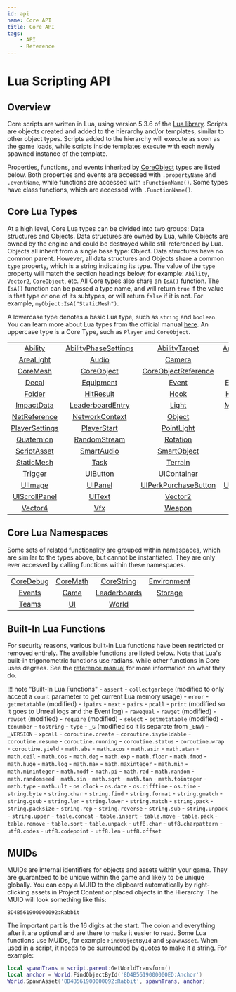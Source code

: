 ```yaml
---
id: api
name: Core API
title: Core API
tags:
    - API
    - Reference
---
```


# Lua Scripting API

## Overview

Core scripts are written in Lua, using version 5.3.6 of the [Lua library](https://www.lua.org/manual/5.3/). Scripts are objects created and added to the hierarchy and/or templates, similar to other object types. Scripts added to the hierarchy will execute as soon as the game loads, while scripts inside templates execute with each newly spawned instance of the template.

Properties, functions, and events inherited by [CoreObject](coreobject.md) types are listed below. Both properties and events are accessed with `.propertyName` and `.eventName`, while functions are accessed with `:FunctionName()`. Some types have class functions, which are accessed with `.FunctionName()`.

## Core Lua Types

At a high level, Core Lua types can be divided into two groups: Data structures and Objects. Data structures are owned by Lua, while Objects are owned by the engine and could be destroyed while still referenced by Lua. Objects all inherit from a single base type: Object. Data structures have no common parent. However, all data structures and Objects share a common `type` property, which is a string indicating its type. The value of the `type` property will match the section headings below, for example: `Ability`, `Vector2`, `CoreObject`, etc. All Core types also share an `IsA()` function. The `IsA()` function can be passed a type name, and will return `true` if the value is that type or one of its subtypes, or will return `false` if it is not. For example, `myObject:IsA("StaticMesh")`.

A lowercase type denotes a basic Lua type, such as `string` and `boolean`. You can learn more about Lua types from the official manual [here](https://www.lua.org/manual/5.3/manual.html#2.1). An uppercase type is a Core Type, such as `Player` and `CoreObject`.

|   |   |   |   |
|:-:|:-:|:-:|:-:|
| [Ability](ability.md) | [AbilityPhaseSettings](abilityphasesettings.md) | [AbilityTarget](abilitytarget.md) | [AnimatedMesh](animatedmesh.md) |
| [AreaLight](arealight.md) | [Audio](audio.md) | [Camera](camera.md) | [Color](color.md) |
| [CoreMesh](coremesh.md) | [CoreObject](coreobject.md) | [CoreObjectReference](coreobjectreference.md) | [Damage](damage.md) |
| [Decal](decal.md) | [Equipment](equipment.md) | [Event](event.md) | [EventListener](eventlistener.md) |
| [Folder](folder.md) | [HitResult](hitresult.md) | [Hook](hook.md) | [HookListener](hooklistener.md) |
| [ImpactData](impactdata.md) | [LeaderboardEntry](leaderboardentry.md) | [Light](light.md) | [MergedModel](mergedmodel.md) |
| [NetReference](netreference.md) | [NetworkContext](networkcontext.md) | [Object](object.md) | [Player](player.md) |
| [PlayerSettings](playersettings.md) | [PlayerStart](playerstart.md) | [PointLight](pointlight.md) | [Projectile](projectile.md) |
| [Quaternion](quaternion.md) | [RandomStream](randomstream.md) | [Rotation](rotation.md) | [Script](script.md) |
| [ScriptAsset](scriptasset.md) | [SmartAudio](smartaudio.md) | [SmartObject](smartobject.md) | [SpotLight](spotlight.md) |
| [StaticMesh](staticmesh.md) | [Task](task.md) | [Terrain](terrain.md) | [Transform](transform.md) |
| [Trigger](trigger.md) | [UIButton](uibutton.md) | [UIContainer](uicontainer.md) | [UIControl](uicontrol.md) |
| [UIImage](uiimage.md) | [UIPanel](uipanel.md) | [UIPerkPurchaseButton](uiperkpurchasebutton.md) | [UIProgressBar](uiprogressbar.md) |
| [UIScrollPanel](uiscrollpanel.md) | [UIText](uitext.md) | [Vector2](vector2.md) | [Vector3](vector3.md) |
| [Vector4](vector4.md) | [Vfx](vfx.md) | [Weapon](weapon.md) | [WorldText](worldtext.md) |

## Core Lua Namespaces

Some sets of related functionality are grouped within namespaces, which are similar to the types above, but cannot be instantiated. They are only ever accessed by calling functions within these namespaces.

|   |   |   |   |
|:-:|:-:|:-:|:-:|
| [CoreDebug](coredebug.md) | [CoreMath](coremath.md) | [CoreString](corestring.md) | [Environment](environment.md) |
| [Events](events.md) | [Game](game.md) | [Leaderboards](leaderboards.md) | [Storage](storage.md) |
| [Teams](teams.md) | [UI](ui.md) | [World](world.md) | |

## Built-In Lua Functions

For security reasons, various built-in Lua functions have been restricted or removed entirely. The available functions are listed below. Note that Lua's built-in trigonometric functions use radians, while other functions in Core uses degrees. See the [reference manual](https://www.lua.org/manual/5.3/manual.html#6) for more information on what they do.

!!! note "Built-In Lua Functions"
    - `assert`
    - `collectgarbage` (modified to only accept a `count` parameter to get current Lua memory usage)
    - `error`
    - `getmetatable` (modified)
    - `ipairs`
    - `next`
    - `pairs`
    - `pcall`
    - `print` (modified so it goes to Unreal logs and the Event log)
    - `rawequal`
    - `rawget` (modified)
    - `rawset` (modified)
    - `require` (modified)
    - `select`
    - `setmetatable` (modified)
    - `tonumber`
    - `tostring`
    - `type`
    - `_G` (modified so it is separate from `_ENV`)
    - `_VERSION`
    - `xpcall`
    - `coroutine.create`
    - `coroutine.isyieldable`
    - `coroutine.resume`
    - `coroutine.running`
    - `coroutine.status`
    - `coroutine.wrap`
    - `coroutine.yield`
    - `math.abs`
    - `math.acos`
    - `math.asin`
    - `math.atan`
    - `math.ceil`
    - `math.cos`
    - `math.deg`
    - `math.exp`
    - `math.floor`
    - `math.fmod`
    - `math.huge`
    - `math.log`
    - `math.max`
    - `math.maxinteger`
    - `math.min`
    - `math.mininteger`
    - `math.modf`
    - `math.pi`
    - `math.rad`
    - `math.random`
    - `math.randomseed`
    - `math.sin`
    - `math.sqrt`
    - `math.tan`
    - `math.tointeger`
    - `math.type`
    - `math.ult`
    - `os.clock`
    - `os.date`
    - `os.difftime`
    - `os.time`
    - `string.byte`
    - `string.char`
    - `string.find`
    - `string.format`
    - `string.gmatch`
    - `string.gsub`
    - `string.len`
    - `string.lower`
    - `string.match`
    - `string.pack`
    - `string.packsize`
    - `string.rep`
    - `string.reverse`
    - `string.sub`
    - `string.unpack`
    - `string.upper`
    - `table.concat`
    - `table.insert`
    - `table.move`
    - `table.pack`
    - `table.remove`
    - `table.sort`
    - `table.unpack`
    - `utf8.char`
    - `utf8.charpattern`
    - `utf8.codes`
    - `utf8.codepoint`
    - `utf8.len`
    - `utf8.offset`

## MUIDs

MUIDs are internal identifiers for objects and assets within your game. They are guaranteed to be unique within the game and likely to be unique globally. You can copy a MUID to the clipboard automatically by right-clicking assets in Project Content or placed objects in the Hierarchy. The MUID will look something like this:

`8D4B561900000092:Rabbit`

The important part is the 16 digits at the start. The colon and everything after it are optional and are there to make it easier to read. Some Lua functions use MUIDs, for example `FindObjectById` and `SpawnAsset`. When used in a script, it needs to be surrounded by quotes to make it a string. For example:

```lua
local spawnTrans = script.parent:GetWorldTransform()
local anchor = World.FindObjectById('8D4B5619000000ED:Anchor')
World.SpawnAsset('8D4B561900000092:Rabbit', spawnTrans, anchor)
```
